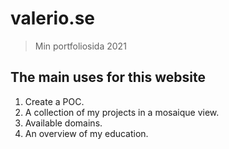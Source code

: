 # valerio.se

> Min portfoliosida 2021

## The main uses for this website
1. Create a POC.
2. A collection of my projects in a mosaique view.
3. Available domains.
4. An overview of my education. 
